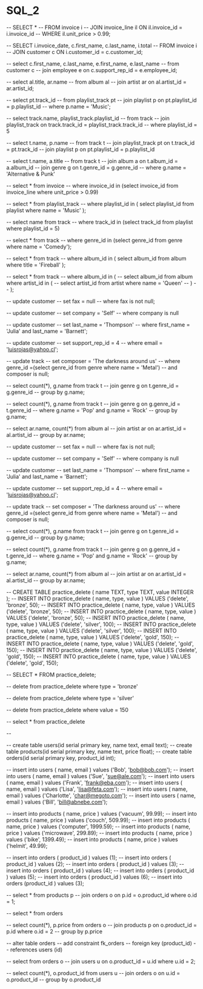 # SQL_2

-- SELECT *
-- FROM invoice i
-- JOIN invoice_line il ON il.invoice_id = i.invoice_id
-- WHERE il.unit_price > 0.99;

-- SELECT i.invoice_date, c.first_name, c.last_name, i.total
-- FROM invoice i
-- JOIN customer c ON i.customer_id = c.customer_id;

-- select c.first_name, c.last_name, e.first_name, e.last_name
-- from customer c
-- join employee e on c.support_rep_id = e.employee_id;

-- select al.title, ar.name
-- from album al
-- join artist ar on al.artist_id = ar.artist_id;

-- select pt.track_id
-- from playlist_track pt
-- join playlist p on pt.playlist_id = p.playlist_id
-- where p.name = 'Music';

-- select track.name, playlist_track.playlist_id
-- from track 
-- join playlist_track on track.track_id = playlist_track.track_id 
-- where playlist_id = 5

-- select t.name, p.name
-- from track t
-- join playlist_track pt on t.track_id = pt.track_id
-- join playlist p on pt.playlist_id = p.playlist_id

-- select t.name, a.title
-- from track t
-- join album a on t.album_id = a.album_id
-- join genre g on t.genre_id = g.genre_id
-- where g.name = 'Alternative & Punk'



-- select * from invoice
-- where invoice_id in (select invoice_id from invoice_line where unit_price > 0.99) 

-- select * from playlist_track
-- where playlist_id in ( select playlist_id from playlist where name = 'Music' );

-- select name from track
-- where track_id in (select track_id from playlist where playlist_id = 5)

-- select * from track
-- where genre_id in (select genre_id from genre where name = 'Comedy');

-- select * from track
-- where album_id in ( select album_id from album where title = 'Fireball' );

-- select * from track
-- where album_id in ( 
--   select album_id from album where artist_id in ( 
--     select artist_id from artist where name = 'Queen'
--   )
-- ); 

-- update customer
-- set fax = null
-- where fax is not null;

-- update customer
-- set company = 'Self'
-- where company is null

-- update customer
-- set last_name = 'Thompson'
-- where first_name = 'Julia' and last_name = 'Barnett';

-- update customer
-- set support_rep_id = 4
-- where email = 'luisrojas@yahoo.cl';

-- update track 
-- set composer = 'The darkness around us'
-- where genre_id =(select genre_id from genre where name = 'Metal')
-- and composer is null;

-- select count(*), g.name from track t
-- join genre g on t.genre_id = g.genre_id
-- group by g.name;

-- select count(*), g.name from track t
-- join genre g on g.genre_id = t.genre_id
-- where g.name = 'Pop' and g.name = 'Rock'
-- group by g.name;

-- select ar.name, count(*) from album al
-- join artist ar on ar.artist_id = al.artist_id
-- group by ar.name;


-- update customer
-- set fax = null
-- where fax is not null;

-- update customer
-- set company = 'Self'
-- where company is null

-- update customer
-- set last_name = 'Thompson'
-- where first_name = 'Julia' and last_name = 'Barnett';

-- update customer
-- set support_rep_id = 4
-- where email = 'luisrojas@yahoo.cl';

-- update track 
-- set composer = 'The darkness around us'
-- where genre_id =(select genre_id from genre where name = 'Metal')
-- and composer is null;

-- select count(*), g.name from track t
-- join genre g on t.genre_id = g.genre_id
-- group by g.name;

-- select count(*), g.name from track t
-- join genre g on g.genre_id = t.genre_id
-- where g.name = 'Pop' and g.name = 'Rock'
-- group by g.name;

-- select ar.name, count(*) from album al
-- join artist ar on ar.artist_id = al.artist_id
-- group by ar.name;


-- CREATE TABLE practice_delete ( name TEXT, type TEXT, value INTEGER );
-- INSERT INTO practice_delete ( name, type, value ) VALUES ('delete', 'bronze', 50);
-- INSERT INTO practice_delete ( name, type, value ) VALUES ('delete', 'bronze', 50);
-- INSERT INTO practice_delete ( name, type, value ) VALUES ('delete', 'bronze', 50);
-- INSERT INTO practice_delete ( name, type, value ) VALUES ('delete', 'silver', 100);
-- INSERT INTO practice_delete ( name, type, value ) VALUES ('delete', 'silver', 100);
-- INSERT INTO practice_delete ( name, type, value ) VALUES ('delete', 'gold', 150);
-- INSERT INTO practice_delete ( name, type, value ) VALUES ('delete', 'gold', 150);
-- INSERT INTO practice_delete ( name, type, value ) VALUES ('delete', 'gold', 150);
-- INSERT INTO practice_delete ( name, type, value ) VALUES ('delete', 'gold', 150);

-- SELECT * FROM practice_delete;

-- delete from practice_delete where type = 'bronze'

-- delete from practice_delete where type = 'silver'

-- delete from practice_delete where value = 150

-- select * from practice_delete

-- 

-- create table users(id serial primary key, name text, email text);
-- create table products(id serial primary key, name text, price float);
-- create table orders(id serial primary key, product_id int);

-- insert into users ( name, email ) values ('Bob', 'bob@bob.com');
-- insert into users ( name, email ) values ('Sue', 'sue@ale.com');
-- insert into users ( name, email ) values ('Frank', 'frank@eba.com');
-- insert into users ( name, email ) values ('Lisa', 'lisa@feta.com');
-- insert into users ( name, email ) values ('Charlotte', 'char@megoto.com');
-- insert into users ( name, email ) values ('Bill', 'bill@abnebe.com');

-- insert into products ( name, price ) values ('vacuum', 99.99);
-- insert into products ( name, price ) values ('couch', 509.99);
-- insert into products ( name, price ) values ('computer', 1999.59);
-- insert into products ( name, price ) values ('microwave', 299.89);
-- insert into products ( name, price ) values ('bike', 1399.49);
-- insert into products ( name, price ) values ('helmit', 49.99);

-- insert into orders ( product_id ) values (1);
-- insert into orders ( product_id ) values (2);
-- insert into orders ( product_id ) values (3);
-- insert into orders ( product_id ) values (4);
-- insert into orders ( product_id ) values (5);
-- insert into orders ( product_id ) values (6);
-- insert into orders (product_id ) values (3);

-- select * from products p
-- join orders o on p.id = o.product_id where o.id = 1;

-- select * from orders

-- select count(*), p.price from orders o
-- join products p on o.product_id = p.id where o.id = 2
-- group by p.price

-- alter table orders
-- 	add constraint fk_orders
--   foreign key (product_id)
--   references users (id)

-- select from orders o 
-- join users u on o.product_id = u.id where u.id = 2;

-- select count(*), o.product_id from users u
-- join orders o on u.id = o.product_id
-- group by o.product_id



  
  





















